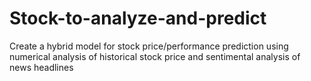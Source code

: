 # Stock-to-analyze-and-predict
Create a hybrid model for stock price/performance prediction using numerical analysis of historical stock price and sentimental analysis of news headlines
